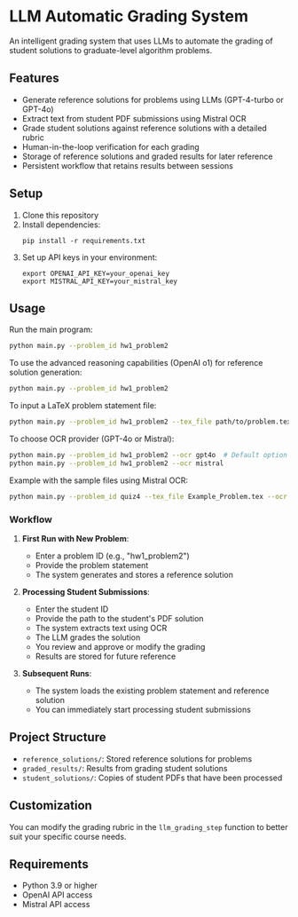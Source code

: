 # LLM Automatic Grading System

An intelligent grading system that uses LLMs to automate the grading of student solutions to graduate-level algorithm problems.

## Features

- Generate reference solutions for problems using LLMs (GPT-4-turbo or GPT-4o)
- Extract text from student PDF submissions using Mistral OCR
- Grade student solutions against reference solutions with a detailed rubric
- Human-in-the-loop verification for each grading
- Storage of reference solutions and graded results for later reference
- Persistent workflow that retains results between sessions

## Setup

1. Clone this repository
2. Install dependencies:
   ```
   pip install -r requirements.txt
   ```
3. Set up API keys in your environment:
   ```
   export OPENAI_API_KEY=your_openai_key
   export MISTRAL_API_KEY=your_mistral_key
   ```

## Usage

Run the main program:

```bash
python main.py --problem_id hw1_problem2
```

To use the advanced reasoning capabilities (OpenAI o1) for reference solution generation:

```bash
python main.py --problem_id hw1_problem2
```

To input a LaTeX problem statement file:

```bash
python main.py --problem_id hw1_problem2 --tex_file path/to/problem.tex
```

To choose OCR provider (GPT-4o or Mistral):

```bash
python main.py --problem_id hw1_problem2 --ocr gpt4o  # Default option
python main.py --problem_id hw1_problem2 --ocr mistral
```

Example with the sample files using Mistral OCR:

```bash
python main.py --problem_id quiz4 --tex_file Example_Problem.tex --ocr mistral
```

### Workflow

1. **First Run with New Problem**:
   - Enter a problem ID (e.g., "hw1_problem2")
   - Provide the problem statement
   - The system generates and stores a reference solution

2. **Processing Student Submissions**:
   - Enter the student ID
   - Provide the path to the student's PDF solution
   - The system extracts text using OCR
   - The LLM grades the solution
   - You review and approve or modify the grading
   - Results are stored for future reference

3. **Subsequent Runs**:
   - The system loads the existing problem statement and reference solution
   - You can immediately start processing student submissions

## Project Structure

- `reference_solutions/`: Stored reference solutions for problems
- `graded_results/`: Results from grading student solutions
- `student_solutions/`: Copies of student PDFs that have been processed

## Customization

You can modify the grading rubric in the `llm_grading_step` function to better suit your specific course needs.

## Requirements

- Python 3.9 or higher
- OpenAI API access
- Mistral API access